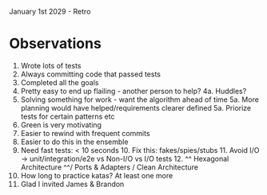 ﻿
January 1st 2029 - Retro 
# Observations
1. Wrote lots of tests
2. Always committing code that passed tests
3. Completed all the goals
4. Pretty easy to end up flailing - another person to help?
   4a. Huddles?
5. Solving something for work - want the algorithm ahead of time
   5a. More planning would have helped/requirements clearer defined
   5a. Priorize tests for certain patterns etc
6. Green is very motivating
7. Easier to rewind with frequent commits
8. Easier to do this in the ensemble
9. Need fast tests: < 10 seconds
   10. Fix this: fakes/spies/stubs
   11. Avoid I/O -> unit/integration/e2e vs Non-I/O vs I/O tests
   12. ^^ Hexagonal Architecture ^^/ Ports & Adapters / Clean Architecture
13. How long to practice katas? At least one more
14. Glad I invited James & Brandon